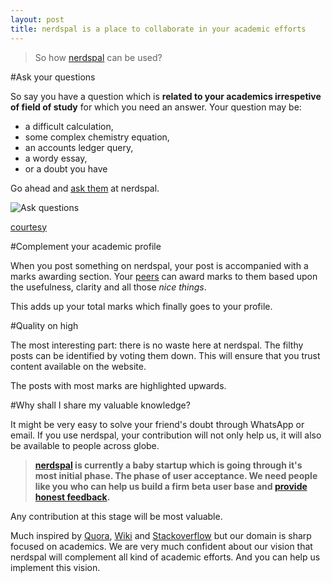 ```yaml
---
layout: post
title: nerdspal is a place to collaborate in your academic efforts
---
```


>So how [nerdspal](https://nerdspal.com) can be used?

#Ask your questions

So say you have a question which is **related to your academics irrespetive of field of study** for which you need an answer. Your question may be:

 - a difficult calculation,
 - some complex chemistry equation, 
 - an accounts ledger query,
 - a wordy essay,
 - or a doubt you have
 
Go ahead and [ask them](https://nerdspal.com/Questions/Create) at nerdspal.

![Ask questions](http://40.media.tumblr.com/8d5ee0ae0f4bde56ca5e8bbc330cd00c/tumblr_ns9fbzuFEd1u5n37no1_1280.jpg)

[courtesy](http://troll.me)

#Complement your academic profile

When you post something on nerdspal, your post is accompanied with a marks awarding section. Your [peers](https://nerdspal.com/Account/League) can award marks to them based upon the usefulness, clarity and all those *nice things*. 

This adds up your total marks which finally goes to your profile.

#Quality on high

The most interesting part: there is no waste here at nerdspal. The filthy posts can be identified by voting them down. This will ensure that you trust content available on the website.

The posts with most marks are highlighted upwards.

#Why shall I share my valuable knowledge?

It might be very easy to solve your friend's doubt through WhatsApp or email. If you use nerdspal, your contribution will not only help us, it will also be available to people across globe.

>**[nerdspal](https://nerdspal.com) is currently a baby startup which is going through it's most initial phase. The phase of user acceptance. We need people like you who can help us build a firm beta user base and [provide honest feedback](https://docs.google.com/forms/d/1tmL5Is22aNc6pfALj--OatM5TnhjJLZd50auN3WgM24/viewanalytics).**

Any contribution at this stage will be most valuable.

<p class="casual"> Much inspired by <a href="http://www.quora.com/">Quora</a>, <a href="https://en.wikipedia.org/" >Wiki</a> and <a href="http://stackoverflow.com/">Stackoverflow</a> but our domain is sharp focused on academics.
We are very much confident about our vision that nerdspal will complement all kind of academic efforts. And you can help us implement this vision. </p>
